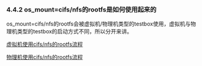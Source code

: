 ### 4.4.2 os_mount=cifs/nfs的rootfs是如何使用起来的

os_mount=cifs/nfs的rootfs会被虚拟机/物理机类型的testbox使用，虚拟机与物理机类型的testbox的启动方式不同，所以分开来讲。

[虚拟机使用cifs/nfs的rootfs流程](./cifs-nfs-qemu.md)

[物理机使用cifs/nfs的rootfs流程](./cifs-nfs-hw.md)
